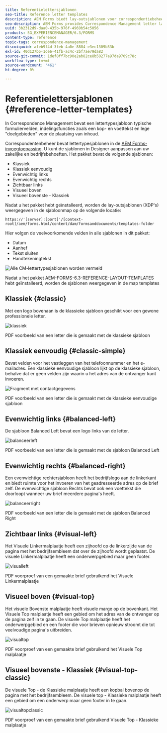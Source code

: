 ```yaml
---
title: Referentielettersjablonen
seo-title: Reference letter templates
description: AEM Forms biedt lay-outsjablonen voor correspondentiebeheer die u kunt gebruiken om snel letters te maken.
seo-description: AEM Forms provides Correspondence Management letter layout templates that you can use to create letters quickly.
uuid: 3b2312d9-daa0-435b-976f-4969b54c5056
products: SG_EXPERIENCEMANAGER/6.3/FORMS
content-type: reference
topic-tags: correspondence-management
discoiquuid: afeb9f4d-3feb-4a0e-8884-e3ec1309b33b
exl-id: 40d127b5-1ce6-41fb-ac4c-2bf7ae79da82
source-git-commit: 1def8ff7bc90e2ab82ce8b50277a97da9709c78c
workflow-type: tm+mt
source-wordcount: '461'
ht-degree: 0%

---
```


# Referentielettersjablonen {#reference-letter-templates}

In Correspondence Management bevat een lettertypesjabloon typische formuliervelden, indelingsfuncties zoals een kop- en voettekst en lege &quot;doelgebieden&quot; voor de plaatsing van inhoud.

Correspondentenbeheer bevat lettertypesjablonen in de [AEM Forms-invoegtoepassing](https://experienceleague.adobe.com/docs/experience-manager-release-information/aem-release-updates/forms-updates/aem-forms-releases.html?lang=en). U kunt de sjablonen in Designer aanpassen aan uw zakelijke en bedrijfsbehoeften. Het pakket bevat de volgende sjablonen:

* Klassiek
* Klassiek eenvoudig
* Evenwichtig links
* Evenwichtig rechts
* Zichtbaar links
* Visueel boven
* Visueel bovenste - Klassiek

Nadat u het pakket hebt geïnstalleerd, worden de lay-outsjablonen (XDP&#39;s) weergegeven in de sjabloonmap op de volgende locatie:

`https://'[server]:[port]'/[context-root]/aem/forms.html/content/dam/formsanddocuments/templates-folder`

Hier volgen de veelvoorkomende velden in alle sjablonen in dit pakket:

* Datum
* Aanhef
* Tekst sluiten
* Handtekeningtekst

![Alle CM-lettertypesjablonen worden vermeld](assets/templatescorrespondence.png)

Nadat u het pakket AEM-FORMS-6.3-REFERENCE-LAYOUT-TEMPLATES hebt geïnstalleerd, worden de sjablonen weergegeven in de map templates

## Klassiek {#classic}

Met een logo bovenaan is de klassieke sjabloon geschikt voor een gewone professionele letter.

![klassiek](assets/classic.png)

PDF voorbeeld van een letter die is gemaakt met de klassieke sjabloon

## Klassiek eenvoudig {#classic-simple}

Bevat velden voor het vastleggen van het telefoonnummer en het e-mailadres. Een klassieke eenvoudige sjabloon lijkt op de klassieke sjabloon, behalve dat er geen velden zijn waarin u het adres van de ontvanger kunt invoeren.

![Fragment met contactgegevens](assets/classicsimple.png)

PDF voorbeeld van een letter die is gemaakt met de klassieke eenvoudige sjabloon

## Evenwichtig links {#balanced-left}

De sjabloon Balanced Left bevat een logo links van de letter.

![balanceerleft](assets/balancedleft.png)

PDF voorbeeld van een letter die is gemaakt met de sjabloon Balanced Left

## Evenwichtig rechts {#balanced-right}

Een evenwichtige rechtersjabloon heeft het bedrijfslogo aan de linkerkant en biedt ruimte voor het invoeren van het geadresseerde adres op de brief zelf. De evenwichtige sjabloon Rechts bevat ook een voettekst die doorloopt wanneer uw brief meerdere pagina&#39;s heeft.

![balanceerright](assets/balancedright.png)

PDF voorbeeld van een letter die is gemaakt met de sjabloon Balanced Right

## Zichtbaar links {#visual-left}

Het Visuele Linkermalplaatje heeft een zijhoofd op de linkerzijde van de pagina met het bedrijfsembleem dat over de zijhoofd wordt geplaatst. De visuele Linkermalplaatje heeft een onderwerpgebied maar geen footer.

![visualleft](assets/visualleft.png)

PDF voorproef van een gemaakte brief gebruikend het Visuele Linkermalplaatje

## Visueel boven {#visual-top}

Het visuele Bovenste malplaatje heeft visuele marge op de bovenkant. Het Visuele Top malplaatje heeft een gebied om het adres van de ontvanger op de pagina zelf in te gaan. De visuele Top malplaatje heeft het onderwerpgebied en een footer die voor brieven opnieuw stroomt die tot veelvoudige pagina&#39;s uitbreiden.

![visualtop](assets/visualtop.png)

PDF voorproef van een gemaakte brief gebruikend het Visuele Top malplaatje

## Visueel bovenste - Klassiek {#visual-top-classic}

De visuele Top - de Klassieke malplaatje heeft een kopbal bovenop de pagina met het bedrijfsembleem. De visuele top - Klassieke malplaatje heeft een gebied om een onderwerp maar geen footer in te gaan.

![visualtopclassic](assets/visualtopclassic.png)

PDF voorproef van een gemaakte brief gebruikend Visuele Top - Klassieke malplaatje
